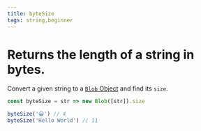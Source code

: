 ```yaml
---
title: byteSize
tags: string,beginner
---
```


# Returns the length of a string in bytes.

Convert a given string to a [`Blob` Object](https://developer.mozilla.org/en-US/docs/Web/API/Blob) and find its `size`.

```js
const byteSize = str => new Blob([str]).size
```

```js
byteSize('😀') // 4
byteSize('Hello World') // 11
```
